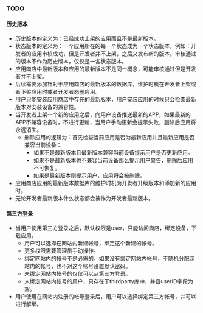 ### TODO

#### 历史版本
- 历史版本的定义为：已经成功上架的应用而且不是最新版本。
- 状态版本的定义为：一个应用所在的每一个状态成为一个状态版本，例如：开发者的应用审核成功，但是开发者并不上架，之后又发布新的版本。审核通过的版本不作为历史版本，仅仅是一各状态版本。
- 应用商店中最新版本和应用的最新版本不是同一概念，可能审核通过但是开发者并不上架。
- 后续需要添加针对于应用商店的最新版本的数据库，维护时机在开发者上架或者下架应用时或者开发者怒删应用。
- 用户只能安装应用商店中存在的最新版本，用户安装应用的时候只会检查最新版本对安装设备的兼容性。
- 当开发者上架一个新的应用之后，向用户设备推送最新的APP，如果最新的APP不兼容设备时，不进行更新，当用户手动更新会提示失败，删除后应用将永远消失。
  - 删除应用的逻辑为：首先检查当前应用是否为最新应用并且最新应用是否兼容当前设备：
    - 如果不是最新版本且最新版本兼容当前设备提示用户是否更新应用。
    - 如果不是最新版本也不兼容当前设备那么提示用户警告，删除后应用不可恢复。
    - 如果是最新版本则提示用户，应用将会被删除。
- 应用商店应用的最新版本数据库的维护时机为开发者升级版本和添加新的应用时。
- 无论开发者最新版本什么状态都会被作为开发者最新版本。

#### 第三方登录
- 当用户使用第三方登录之后，默认权限是user，只能访问商店，绑定设备，下载应用。
  - 用户可以选择在网站内新建帐号，绑定这个新建的帐号。
  - 更多权限需要管理员手动操作。
  - 绑定网站内的帐号不是必需的，如果没有绑定网站内帐号，不随机分配网站内的帐号，也不对这个帐号设置默认密码。
  - 未绑定网站内帐号的仅仅可以从第三方登录。
  - 未绑定网站内帐号的用户，只存在于thirdparty库中，并且userID字段为空。
- 用户使用在网站内注册的帐号登录后，用户可以选择绑定第三方帐号，并可以进行解绑。
